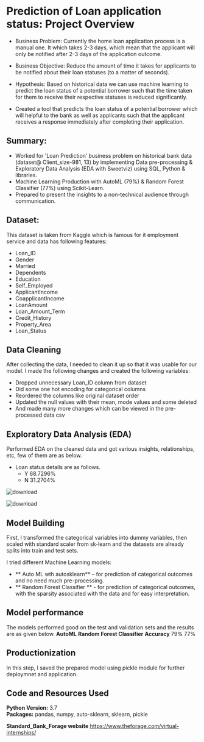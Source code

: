 
# Prediction of Loan application status: Project Overview 

* Business Problem: Currently the home loan application process is a manual one. It which takes 2-3 days, which mean that the applicant will only be notified after 2-3 days of the application outcome.

* Business Objective: Reduce the amount of time it takes for applicants to be notified about their loan statuses (to a matter of seconds).

* Hypothesis: Based on historical data we can use machine learning to predict the loan status of a potential borrower such that the time taken for them to receive their respective statuses is reduced significantly.


* Created a tool that predicts the loan status of a potential borrower which will helpful to the bank as well as applicants such that the applicant receives a response immediately after completing their application.


## Summary:
*	Worked for 'Loan Prediction’ business problem on historical bank data (dataset@ Client_size-981, 13) by implementing Data pre-processing & Exploratory Data Analysis (EDA with Sweetviz) using SQL, Python & libraries.
*	Machine Learning Production with AutoML (79%) & Random Forest Classifier (77%) using Scikit-Learn.
*	Prepared to present the insights to a non-technical audience through communication.


## Dataset:
This dataset is taken from Kaggle which is famous for it employment service and data has following features:
*	Loan_ID
*	Gender             
*	Married            
*	Dependents         
*	Education           
*	Self_Employed      
*	ApplicantIncome    
*	CoapplicantIncome  
*	LoanAmount         
*	Loan_Amount_Term    
*	Credit_History     
*	Property_Area      
*	Loan_Status        



## Data Cleaning
After collecting the data, I needed to clean it up so that it was usable for our model. I made the following changes and created the following variables:

*	Dropped unnecessary Loan_ID column from dataset
*	Did some one hot encoding for categorical columns
*	Reordered the columns like original dataset order
*	Updated the null values with their mean, mode values and some deleted
*	And made many more changes which can be viewed in the pre-processed data csv

## Exploratory Data Analysis (EDA)
Performed EDA on the cleaned data and got various insights, relationships, etc, few of them are as below.

* Loan status details are as follows.
  * Y    68.7296%
  * N    31.2704%

        
![download](https://user-images.githubusercontent.com/112246352/203770363-fdac9810-83a0-4864-82f0-dc29f771836f.png)


![download](https://user-images.githubusercontent.com/112246352/203770528-ae63b975-b17a-4f81-b6fc-1769fbf392be.png)


## Model Building 

First, I transformed the categorical variables into dummy variables, then scaled with standard scaler from sk-learn and the datasets are already splits into train and test sets.   

I tried different Machine Learning models:
*	** Auto ML wth autosklearn** – for prediction of categorical outcomes and no need much pre-processing.
*	** Random Forest Classifier **  - for prediction of categorical outcomes, with the sparsity associated with the data and for easy interpretation. 


## Model performance
The models performed good on the test and validation sets and the results are as given below. 
	                   **AutoML**     **Random Forest Classifier**
**Accuracy**           79%            77%




## Productionization 
In this step, I saved the prepared model using pickle module for further deploymnet and application. 


## Code and Resources Used 
**Python Version:** 3.7  
**Packages:** pandas, numpy, auto-sklearn, sklearn, pickle

**Standard_Bank_Forage website** 
https://www.theforage.com/virtual-internships/






